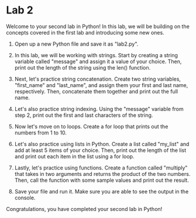 # Lab 2
Welcome to your second lab in Python! In this lab, we will be building on the concepts covered in the first lab and introducing some new ones.

1. Open up a new Python file and save it as "lab2.py".

2. In this lab, we will be working with strings. Start by creating a string variable called "message" and assign it a value of your choice. Then, print out the length of the string using the len() function.

3. Next, let's practice string concatenation. Create two string variables, "first_name" and "last_name", and assign them your first and last name, respectively. Then, concatenate them together and print out the full name.

4. Let's also practice string indexing. Using the "message" variable from step 2, print out the first and last characters of the string.

5. Now let's move on to loops. Create a for loop that prints out the numbers from 1 to 10.

6. Let's also practice using lists in Python. Create a list called "my_list" and add at least 5 items of your choice. Then, print out the length of the list and print out each item in the list using a for loop.

7. Lastly, let's practice using functions. Create a function called "multiply" that takes in two arguments and returns the product of the two numbers. Then, call the function with some sample values and print out the result.

8. Save your file and run it. Make sure you are able to see the output in the console.

Congratulations, you have completed your second lab in Python!
